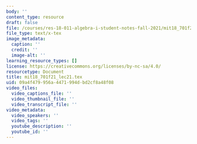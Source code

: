 ```yaml
---
body: ''
content_type: resource
draft: false
file: /courses/res-18-011-algebra-i-student-notes-fall-2021/mit18_701f21_lec21.tex
file_type: text/x-tex
image_metadata:
  caption: ''
  credit: ''
  image-alt: ''
learning_resource_types: []
license: https://creativecommons.org/licenses/by-nc-sa/4.0/
resourcetype: Document
title: mit18_701f21_lec21.tex
uid: 09a4f479-956a-4471-994d-bd2cf8a48f08
video_files:
  video_captions_file: ''
  video_thumbnail_file: ''
  video_transcript_file: ''
video_metadata:
  video_speakers: ''
  video_tags: ''
  youtube_description: ''
  youtube_id: ''
---
```

